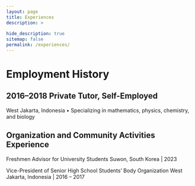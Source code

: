 ```yaml
---
layout: page
title: Experiences
description: >
  
hide_description: true
sitemap: false
permalink: /experiences/
---
```


# Employment History
## 2016–2018	Private Tutor, Self-Employed
West Jakarta, Indonesia
•	Specializing in mathematics, physics, chemistry, and biology


## Organization and Community Activities Experience
Freshmen Advisor for University Students
Suwon, South Korea | 2023

Vice-President of Senior High School Students’ Body Organization
West Jakarta, Indonesia | 2016 – 2017

